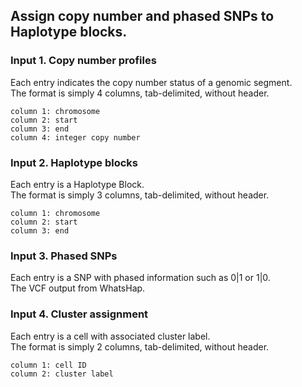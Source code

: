## Assign copy number and phased SNPs to Haplotype blocks.

### Input 1. Copy number profiles
Each entry indicates the copy number status of a genomic segment.<br/>
The format is simply 4 columns, tab-delimited, without header.
```
column 1: chromosome
column 2: start
column 3: end
column 4: integer copy number 
```
### Input 2. Haplotype blocks
Each entry is a Haplotype Block.<br/>
The format is simply 3 columns, tab-delimited, without header.
```
column 1: chromosome
column 2: start
column 3: end
```
### Input 3. Phased SNPs
Each entry is a SNP with phased information such as 0|1 or 1|0.<br/>
The VCF output from WhatsHap.

### Input 4. Cluster assignment
Each entry is a cell with associated cluster label.<br/>
The format is simply 2 columns, tab-delimited, without header.
```
column 1: cell ID
column 2: cluster label
```
